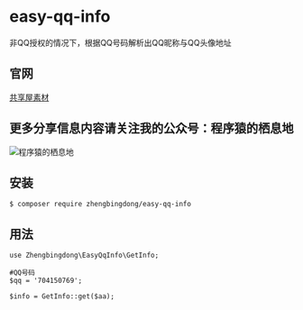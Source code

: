 # easy-qq-info
非QQ授权的情况下，根据QQ号码解析出QQ昵称与QQ头像地址

## 官网
<a href="http://www.qianduanwang.vip" target="_blank">共享屋素材</a>

## 更多分享信息内容请关注我的公众号：程序猿的栖息地
![程序猿的栖息地](http://www.qianduanwang.vip/uploads/layedit/20200701/3bc47221b2cc967887b9e7f661d21e2c.jpg)

## 安装

```shell
$ composer require zhengbingdong/easy-qq-info
```

## 用法
```
use Zhengbingdong\EasyQqInfo\GetInfo;

#QQ号码
$qq = '704150769';

$info = GetInfo::get($aa); 
```
